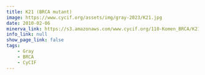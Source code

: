 ```yaml
---
title: K21 (BRCA mutant)
image: https://www.cycif.org/assets/img/gray-2023/K21.jpg
date: 2010-02-06
minerva_link: https://s3.amazonaws.com/www.cycif.org/110-Komen_BRCA/K21/index.html
info_link: null
show_page_link: false
tags:
    - Gray
    - BRCA
    - CyCIF
---
```

